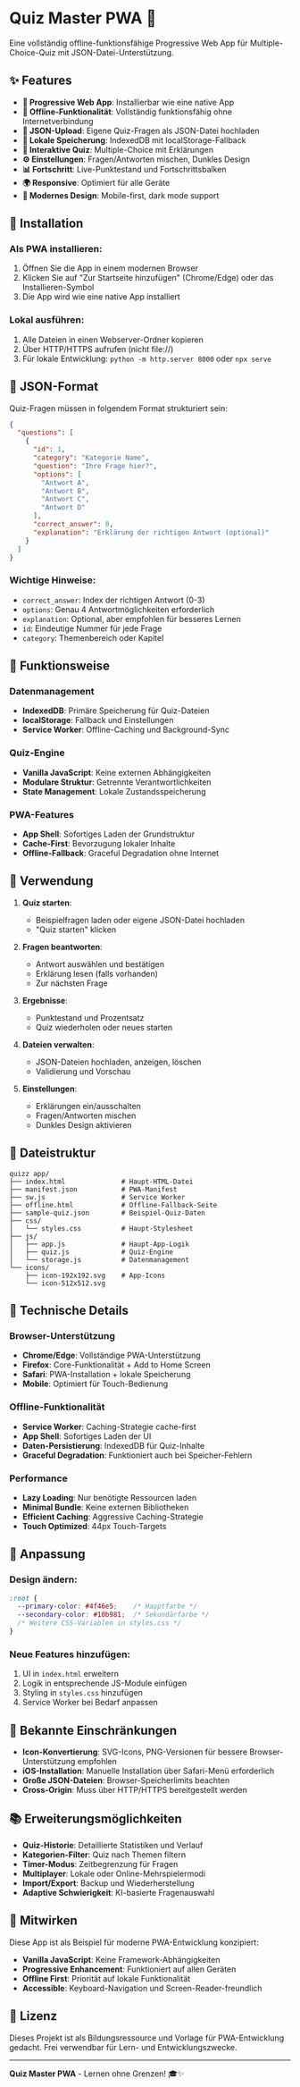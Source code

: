 # Quiz Master PWA 🧠

Eine vollständig offline-funktionsfähige Progressive Web App für Multiple-Choice-Quiz mit JSON-Datei-Unterstützung.

## ✨ Features

- **📱 Progressive Web App**: Installierbar wie eine native App
- **🔌 Offline-Funktionalität**: Vollständig funktionsfähig ohne Internetverbindung
- **📁 JSON-Upload**: Eigene Quiz-Fragen als JSON-Datei hochladen
- **💾 Lokale Speicherung**: IndexedDB mit localStorage-Fallback
- **🎯 Interaktive Quiz**: Multiple-Choice mit Erklärungen
- **⚙️ Einstellungen**: Fragen/Antworten mischen, Dunkles Design
- **📊 Fortschritt**: Live-Punktestand und Fortschrittsbalken
- **🌍 Responsive**: Optimiert für alle Geräte
- **🎨 Modernes Design**: Mobile-first, dark mode support

## 🚀 Installation

### Als PWA installieren:
1. Öffnen Sie die App in einem modernen Browser
2. Klicken Sie auf "Zur Startseite hinzufügen" (Chrome/Edge) oder das Installieren-Symbol
3. Die App wird wie eine native App installiert

### Lokal ausführen:
1. Alle Dateien in einen Webserver-Ordner kopieren
2. Über HTTP/HTTPS aufrufen (nicht file://)
3. Für lokale Entwicklung: `python -m http.server 8000` oder `npx serve`

## 📝 JSON-Format

Quiz-Fragen müssen in folgendem Format strukturiert sein:

```json
{
  "questions": [
    {
      "id": 1,
      "category": "Kategorie Name",
      "question": "Ihre Frage hier?",
      "options": [
        "Antwort A",
        "Antwort B", 
        "Antwort C",
        "Antwort D"
      ],
      "correct_answer": 0,
      "explanation": "Erklärung der richtigen Antwort (optional)"
    }
  ]
}
```

### Wichtige Hinweise:
- `correct_answer`: Index der richtigen Antwort (0-3)
- `options`: Genau 4 Antwortmöglichkeiten erforderlich
- `explanation`: Optional, aber empfohlen für besseres Lernen
- `id`: Eindeutige Nummer für jede Frage
- `category`: Themenbereich oder Kapitel

## 🔧 Funktionsweise

### Datenmanagement
- **IndexedDB**: Primäre Speicherung für Quiz-Dateien
- **localStorage**: Fallback und Einstellungen
- **Service Worker**: Offline-Caching und Background-Sync

### Quiz-Engine
- **Vanilla JavaScript**: Keine externen Abhängigkeiten
- **Modulare Struktur**: Getrennte Verantwortlichkeiten
- **State Management**: Lokale Zustandsspeicherung

### PWA-Features
- **App Shell**: Sofortiges Laden der Grundstruktur
- **Cache-First**: Bevorzugung lokaler Inhalte
- **Offline-Fallback**: Graceful Degradation ohne Internet

## 🎯 Verwendung

1. **Quiz starten**: 
   - Beispielfragen laden oder eigene JSON-Datei hochladen
   - "Quiz starten" klicken

2. **Fragen beantworten**:
   - Antwort auswählen und bestätigen
   - Erklärung lesen (falls vorhanden)
   - Zur nächsten Frage

3. **Ergebnisse**:
   - Punktestand und Prozentsatz
   - Quiz wiederholen oder neues starten

4. **Dateien verwalten**:
   - JSON-Dateien hochladen, anzeigen, löschen
   - Validierung und Vorschau

5. **Einstellungen**:
   - Erklärungen ein/ausschalten
   - Fragen/Antworten mischen
   - Dunkles Design aktivieren

## 📂 Dateistruktur

```
quizz app/
├── index.html              # Haupt-HTML-Datei
├── manifest.json           # PWA-Manifest
├── sw.js                   # Service Worker
├── offline.html            # Offline-Fallback-Seite
├── sample-quiz.json        # Beispiel-Quiz-Daten
├── css/
│   └── styles.css          # Haupt-Stylesheet
├── js/
│   ├── app.js              # Haupt-App-Logik
│   ├── quiz.js             # Quiz-Engine
│   └── storage.js          # Datenmanagement
└── icons/
    ├── icon-192x192.svg    # App-Icons
    └── icon-512x512.svg
```

## 🔧 Technische Details

### Browser-Unterstützung
- **Chrome/Edge**: Vollständige PWA-Unterstützung
- **Firefox**: Core-Funktionalität + Add to Home Screen
- **Safari**: PWA-Installation + lokale Speicherung
- **Mobile**: Optimiert für Touch-Bedienung

### Offline-Funktionalität
- **Service Worker**: Caching-Strategie cache-first
- **App Shell**: Sofortiges Laden der UI
- **Daten-Persistierung**: IndexedDB für Quiz-Inhalte
- **Graceful Degradation**: Funktioniert auch bei Speicher-Fehlern

### Performance
- **Lazy Loading**: Nur benötigte Ressourcen laden
- **Minimal Bundle**: Keine externen Bibliotheken
- **Efficient Caching**: Aggressive Caching-Strategie
- **Touch Optimized**: 44px Touch-Targets

## 🎨 Anpassung

### Design ändern:
```css
:root {
  --primary-color: #4f46e5;    /* Hauptfarbe */
  --secondary-color: #10b981;  /* Sekundärfarbe */
  /* Weitere CSS-Variablen in styles.css */
}
```

### Neue Features hinzufügen:
1. UI in `index.html` erweitern
2. Logik in entsprechende JS-Module einfügen
3. Styling in `styles.css` hinzufügen
4. Service Worker bei Bedarf anpassen

## 🐛 Bekannte Einschränkungen

- **Icon-Konvertierung**: SVG-Icons, PNG-Versionen für bessere Browser-Unterstützung empfohlen
- **iOS-Installation**: Manuelle Installation über Safari-Menü erforderlich
- **Große JSON-Dateien**: Browser-Speicherlimits beachten
- **Cross-Origin**: Muss über HTTP/HTTPS bereitgestellt werden

## 📚 Erweiterungsmöglichkeiten

- **Quiz-Historie**: Detaillierte Statistiken und Verlauf
- **Kategorien-Filter**: Quiz nach Themen filtern
- **Timer-Modus**: Zeitbegrenzung für Fragen
- **Multiplayer**: Lokale oder Online-Mehrspielermodi
- **Import/Export**: Backup und Wiederherstellung
- **Adaptive Schwierigkeit**: KI-basierte Fragenauswahl

## 🤝 Mitwirken

Diese App ist als Beispiel für moderne PWA-Entwicklung konzipiert:
- **Vanilla JavaScript**: Keine Framework-Abhängigkeiten
- **Progressive Enhancement**: Funktioniert auf allen Geräten
- **Offline First**: Priorität auf lokale Funktionalität
- **Accessible**: Keyboard-Navigation und Screen-Reader-freundlich

## 📄 Lizenz

Dieses Projekt ist als Bildungsressource und Vorlage für PWA-Entwicklung gedacht.
Frei verwendbar für Lern- und Entwicklungszwecke.

---

**Quiz Master PWA** - Lernen ohne Grenzen! 🎓✨
